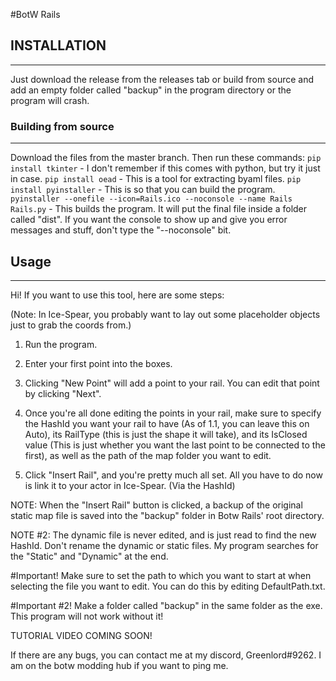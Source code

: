 #BotW Rails

## INSTALLATION
-------------

Just download the release from the releases tab or build from source and add an empty folder called "backup" in the program directory or the program will crash.

### Building from source
--------------------
Download the files from the master branch. Then run these commands:
```pip install tkinter``` - I don't remember if this comes with python, but try it just in case.
```pip install oead``` - This is a tool for extracting byaml files.
```pip install pyinstaller``` - This is so that you can build the program.
```pyinstaller --onefile --icon=Rails.ico --noconsole --name Rails Rails.py``` - This builds the program. It will put the final file inside a folder called "dist". If you want the console to show up and give you error messages and stuff, don't type the "--noconsole" bit.

## Usage
-------

Hi! If you want to use this tool, here are some steps:

(Note: In Ice-Spear, you probably want to lay out some placeholder objects just to grab the coords from.)

1. Run the program.

2. Enter your first point into the boxes. 

3. Clicking "New Point" will add a point to your rail. You can edit that point by clicking "Next".

4. Once you're all done editing the points in your rail, make sure to specify the HashId you want your rail to have (As of 1.1, you can leave this on Auto), 
its RailType (this is just the shape it will take), and its IsClosed value (This is just whether you want the last point to be connected to the first), 
as well as the path of the map folder you want to edit.

5. Click "Insert Rail", and you're pretty much all set. All you have to do now is link it to your actor in Ice-Spear. (Via the HashId)

NOTE: When the "Insert Rail" button is clicked, a backup of the original static map file is saved into the "backup" folder in Botw Rails' root directory.

NOTE #2: The dynamic file is never edited, and is just read to find the new HashId. Don't rename the dynamic or static files. My program searches for the "Static" and "Dynamic" at the end.

#Important!
Make sure to set the path to which you want to start at when selecting the file you want to edit. You can do this by editing DefaultPath.txt.

#Important #2! 
Make a folder called "backup" in the same folder as the exe. This program will not work without it!


TUTORIAL VIDEO COMING SOON!


If there are any bugs, you can contact me at my discord, Greenlord#9262. I am on the botw modding hub if you want to ping me.
